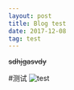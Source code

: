 ```yaml
---
layout: post
title: Blog test
date: 2017-12-08
tag: test
---
```

~~sdhjgasvdy~~

#测试
![test](/images/posts/markdown/image1.png)